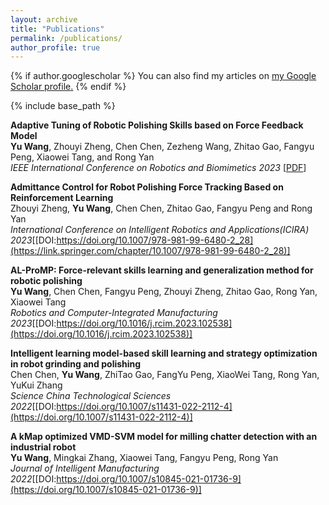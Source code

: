 ```yaml
---
layout: archive
title: "Publications"
permalink: /publications/
author_profile: true
---
```


{% if author.googlescholar %}
  You can also find my articles on <u><a href="{{author.googlescholar}}">my Google Scholar profile</a>.</u>
{% endif %}

{% include base_path %}


**Adaptive Tuning of Robotic Polishing Skills based on Force Feedback Model**  
**Yu Wang**, Zhouyi Zheng, Chen Chen, Zezheng Wang, Zhitao Gao, Fangyu Peng, Xiaowei Tang, and Rong Yan   
*IEEE International Conference on Robotics and Biomimetics 2023* [[PDF](https://arxiv.org/pdf/2310.14860.pdf)]

**Admittance Control for Robot Polishing Force Tracking Based on Reinforcement Learning**  
Zhouyi Zheng, **Yu Wang**, Chen Chen, Zhitao Gao, Fangyu Peng and Rong Yan  
*International Conference on Intelligent Robotics and Applications(ICIRA) 2023*[[DOI:https://doi.org/10.1007/978-981-99-6480-2_28](https://link.springer.com/chapter/10.1007/978-981-99-6480-2_28)]

**AL-ProMP: Force-relevant skills learning and generalization method for robotic polishing**  
**Yu Wang**, Chen Chen, Fangyu Peng, Zhouyi Zheng, Zhitao Gao, Rong Yan, Xiaowei Tang  
*Robotics and Computer-Integrated Manufacturing 2023*[[DOI:https://doi.org/10.1016/j.rcim.2023.102538](https://doi.org/10.1016/j.rcim.2023.102538)]

**Intelligent learning model-based skill learning and strategy optimization in robot grinding and polishing**  
Chen Chen, **Yu Wang**, ZhiTao Gao, FangYu Peng, XiaoWei Tang, Rong Yan, YuKui Zhang  
*Science China Technological Sciences 2022*[[DOI:https://doi.org/10.1007/s11431-022-2112-4](https://doi.org/10.1007/s11431-022-2112-4)]

**A kMap optimized VMD-SVM model for milling chatter detection with an industrial robot**  
**Yu Wang**, Mingkai Zhang, Xiaowei Tang, Fangyu Peng, Rong Yan  
*Journal of Intelligent Manufacturing 2022*[[DOI:https://doi.org/10.1007/s10845-021-01736-9](https://doi.org/10.1007/s10845-021-01736-9)]

